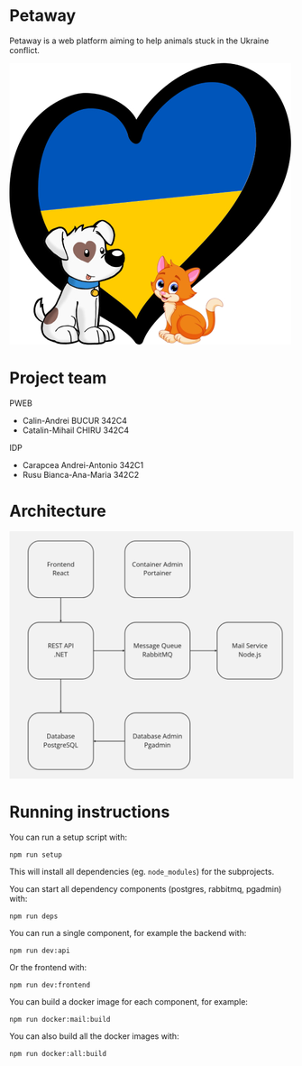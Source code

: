 
# Petaway

Petaway is a web platform aiming to help animals stuck in the Ukraine conflict.

![petaway](res/logo.jpg)

# Project team

PWEB
* Calin-Andrei BUCUR 342C4
* Catalin-Mihail CHIRU 342C4
  
IDP
* Carapcea Andrei-Antonio 342C1
* Rusu Bianca-Ana-Maria 342C2

# Architecture

![architecture](res/architecture.png)


# Running instructions

You can run a setup script with:

```
npm run setup
```

This will install all dependencies (eg. `node_modules`) for the subprojects.

You can start all dependency components (postgres, rabbitmq, pgadmin) with:
```
npm run deps
```

You can run a single component, for example the backend with:
```
npm run dev:api
```
Or the frontend with:
```
npm run dev:frontend
```

You can build a docker image for each component, for example:

```
npm run docker:mail:build
```
You can also build all the docker images with:
```
npm run docker:all:build
```
